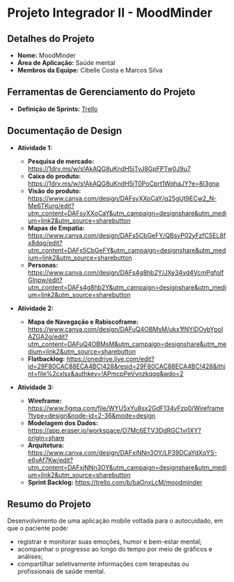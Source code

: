 # Projeto Integrador II - MoodMinder

## Detalhes do Projeto
- **Nome:** MoodMinder
- **Área de Aplicação:** Saúde mental
- **Membros da Equipe:** Cibelle Costa e Marcos Silva

## Ferramentas de Gerenciamento do Projeto
- **Definição de Sprints:** [Trello](https://trello.com/b/baOnxLcM/moodminder)

## Documentação de Design
- **Atividade 1:**
  - **Pesquisa de mercado:** https://1drv.ms/w/s!AkAQG8uKndH5iTvJ8GpFPTw0J9u7
  - **Caixa do produto:** https://1drv.ms/w/s!AkAQG8uKndH5iT0PoCprt1WqhaJY?e=8I3gna
  - **Visão do produto:** https://www.canva.com/design/DAFsyXXoCaY/q25gUt9ECw2_N-Me6TKurg/edit?utm_content=DAFsyXXoCaY&utm_campaign=designshare&utm_medium=link2&utm_source=sharebutton
  - **Mapas de Empatia:** https://www.canva.com/design/DAFs5CbGeFY/QBsvP02yFzfC5EL8fx8dqg/edit?utm_content=DAFs5CbGeFY&utm_campaign=designshare&utm_medium=link2&utm_source=sharebutton
  - **Personas:** https://www.canva.com/design/DAFs4g8hb2Y/JXe34yd4VcmPgfpIfGlnpw/edit?utm_content=DAFs4g8hb2Y&utm_campaign=designshare&utm_medium=link2&utm_source=sharebutton

- **Atividade 2:**
  - **Mapa de Navegação e Rabiscoframe:** https://www.canva.com/design/DAFuQ4OBMsM/ukx1fNYiDOybYpoIAZGA2g/edit?utm_content=DAFuQ4OBMsM&utm_campaign=designshare&utm_medium=link2&utm_source=sharebutton
  - **Flatbacklog:** https://onedrive.live.com/edit?id=29F80CAC88ECA4BC!428&resid=29F80CAC88ECA4BC!428&ithint=file%2cxlsx&authkey=!APmcpPeVvnzkqqg&wdo=2
 
- **Atividade 3:** 
  - **Wireframe:** https://www.figma.com/file/WYU5xYu8sx2GdF134yFzp0/Wireframe?type=design&node-id=2-36&mode=design
  - **Modelagem dos Dados:** https://app.eraser.io/workspace/O7Mc6ETV3DdRGC1vi1XY?origin=share
  - **Arquitetura:** https://www.canva.com/design/DAFxjNNn3OY/LP39DCaYdXqYS-e6vAf7Kw/edit?utm_content=DAFxjNNn3OY&utm_campaign=designshare&utm_medium=link2&utm_source=sharebutton
  - **Sprint Backlog:** https://trello.com/b/baOnxLcM/moodminder

## Resumo do Projeto
Desenvolvimento de uma aplicação mobile voltada para o autocuidado, em que o paciente pode:
* registrar e monitorar suas emoções, humor e bem-estar mental;
* acompanhar o progresso ao longo do tempo por meio de gráficos e análises;
* compartilhar seletivamente informações com terapeutas ou profissionais de saúde mental.
